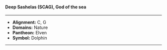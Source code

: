#### Deep Sashelas (SCAG), God of the sea
___

- **Alignment:** C, G
- **Domains:** Nature
- **Pantheon:** Elven
- **Symbol:** Dolphin
___
